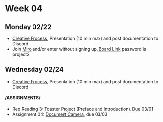 # Week 04
## Monday 02/22

* [Creative Process](Project1_creative_process.md), Presentation (10 min max) and post documentation to Discord
* Join [Miro](https://miro.com/welcome/f9gxky2nfwWqAQsCsddOvF7JtSjKbgY2ZMFG5pgpprmwSV9VsNeUc75HMhta96Z9) and/or enter without signing up, [Board Link](https://miro.com/app/board/o9J_lQWicg0=/) password is project2

## Wednesday 02/24

* [Creative Process](Project1_creative_process.md), Presentation (10 min max) and post documentation to Discord


#### /ASSIGNMENTS/
 
 
* Req Reading 3: Toaster Project (Preface and Introduction), Due 03/01
* Assignment 04: [Document Camera](4_document_camera.md), due 03/03
